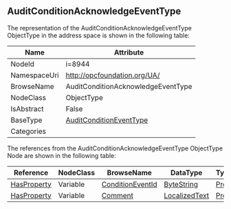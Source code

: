 <!-- objecttype -->
## AuditConditionAcknowledgeEventType
  
<!-- end of text -->
The representation of the AuditConditionAcknowledgeEventType ObjectType in the address space is shown in the following table:  

|Name|Attribute|
|---|---|
|NodeId|i=8944|
|NamespaceUri|http://opcfoundation.org/UA/|
|BrowseName|AuditConditionAcknowledgeEventType|
|NodeClass|ObjectType|
|IsAbstract|False|
|BaseType|[AuditConditionEventType](../../ObjectTypes/AuditConditionEventType/readme.md)|
|Categories||

The references from the AuditConditionAcknowledgeEventType ObjectType Node are shown in the following table:  

|Reference|NodeClass|BrowseName|DataType|TypeDefinition|ModellingRule|
|---|---|---|---|---|---|
|[HasProperty](../../ReferenceTypes/HasProperty/readme.md)|Variable|[ConditionEventId](#ConditionEventId)|[ByteString](../../DataTypes/ByteString/readme.md)|[PropertyType](../../VariableTypes/PropertyType/readme.md)|[Mandatory](../../Objects/Mandatory/readme.md)|
|[HasProperty](../../ReferenceTypes/HasProperty/readme.md)|Variable|[Comment](#Comment)|[LocalizedText](../../DataTypes/LocalizedText/readme.md)|[PropertyType](../../VariableTypes/PropertyType/readme.md)|[Mandatory](../../Objects/Mandatory/readme.md)|


